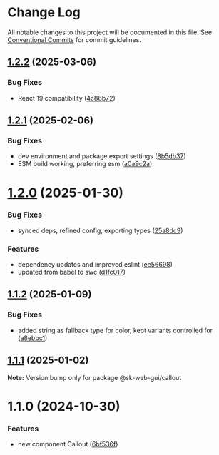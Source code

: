# Change Log

All notable changes to this project will be documented in this file.
See [Conventional Commits](https://conventionalcommits.org) for commit guidelines.

## [1.2.2](https://github.com/Sundsvallskommun/web-shared-components/compare/@sk-web-gui/callout@1.2.1...@sk-web-gui/callout@1.2.2) (2025-03-06)

### Bug Fixes

- React 19 compatibility ([4c86b72](https://github.com/Sundsvallskommun/web-shared-components/commit/4c86b721f0e6e7110cf79adcda457367d66eb980))

## [1.2.1](https://github.com/Sundsvallskommun/web-shared-components/compare/@sk-web-gui/callout@1.2.0...@sk-web-gui/callout@1.2.1) (2025-02-06)

### Bug Fixes

- dev environment and package export settings ([8b5db37](https://github.com/Sundsvallskommun/web-shared-components/commit/8b5db37a3d1cdefe5409c1750f04cae6f57e4bb1))
- ESM build working, preferring esm ([a0a9c2a](https://github.com/Sundsvallskommun/web-shared-components/commit/a0a9c2a2f21c60df7f384bc2ac3479e101b1ab7d))

# [1.2.0](https://github.com/Sundsvallskommun/web-shared-components/compare/@sk-web-gui/callout@1.1.2...@sk-web-gui/callout@1.2.0) (2025-01-30)

### Bug Fixes

- synced deps, refined config, exporting types ([25a8dc9](https://github.com/Sundsvallskommun/web-shared-components/commit/25a8dc9b32bf94ab65782cb26e230514f9224468))

### Features

- dependency updates and improved eslint ([ee56698](https://github.com/Sundsvallskommun/web-shared-components/commit/ee56698550bd45c1711eba643042cb6379ebd8f6))
- updated from babel to swc ([d1fc017](https://github.com/Sundsvallskommun/web-shared-components/commit/d1fc01761ba14f93d93b272ff802267ff86efbdc))

## [1.1.2](https://github.com/Sundsvallskommun/web-shared-components/compare/@sk-web-gui/callout@1.1.1...@sk-web-gui/callout@1.1.2) (2025-01-09)

### Bug Fixes

- added string as fallback type for color, kept variants controlled for ([a8ebbc1](https://github.com/Sundsvallskommun/web-shared-components/commit/a8ebbc1d1538332610c5f2dec458a14f2bc48ba9))

## [1.1.1](https://github.com/Sundsvallskommun/web-shared-components/compare/@sk-web-gui/callout@1.1.0...@sk-web-gui/callout@1.1.1) (2025-01-02)

**Note:** Version bump only for package @sk-web-gui/callout

# 1.1.0 (2024-10-30)

### Features

- new component Callout ([6bf536f](https://github.com/Sundsvallskommun/web-shared-components/commit/6bf536f6b657a4172ed55ae7547a205531819d76))
